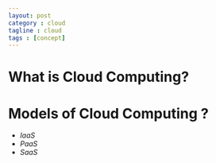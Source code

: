 ```yaml
---
layout: post
category : cloud
tagline : cloud 
tags : [concept]
---
```


# What is Cloud Computing?

# Models of Cloud Computing ?
+ *IaaS*
+ *PaaS*
+ *SaaS*
